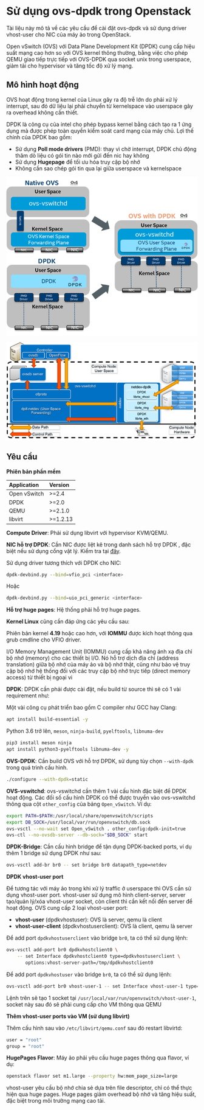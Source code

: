 # Sử dụng ovs-dpdk trong Openstack

Tài liệu này mô tả về các yêu cầu để cài đặt ovs-dpdk và sử dụng driver vhost-user cho NIC của máy ảo trong OpenStack.

Open vSwitch (OVS) với Data Plane Development Kit (DPDK) cung cấp hiệu suất mạng cao hơn so với OVS kernel thông thường, bằng việc cho phép QEMU giao tiếp trực tiếp với OVS-DPDK qua socket unix trong userspace, giảm tải cho hypervisor và tăng tốc độ xử lý mạng.

## Mô hình hoạt động

OVS hoạt động trong kernel của Linux gây ra độ trễ lớn do phải xử lý interrupt, sau đó dữ liệu lại phải chuyển từ kernelspace vào userspace gây ra overhead không cần thiết.

DPDK là công cụ của intel cho phép bypass kernel bằng cách tạo ra 1 ứng dụng mà được phép toàn quyền kiểm soát card mạng của máy chủ. Lợi thế chính của DPDK bao gồm:

- Sử dụng **Poll mode drivers** (PMD): thay vì chờ interrupt, DPDK chủ động thăm dò liệu có gói tin nào mới gửi đến nic hay không
- Sử dụng **Hugepage** để tối ưu hóa truy cập bộ nhớ
- Không cần sao chép gói tin qua lại giữa userspace và kernelspace

![](./images/OPS8_DPDK_1.png)

![](./images/OPS8_DPDK_2.png)

## Yêu cầu

**Phiên bản phần mềm**

|Application|Version|
|:-|:-|
|Open vSwitch|>=2.4|
|DPDK|>=2.0|
|QEMU|>=2.1.0|
|libvirt|>=1.2.13|

**Compute Driver**: Phải sử dụng libvirt với hypervisor KVM/QEMU.

**NIC hỗ trợ DPDK**: Cần NIC được liệt kê trong danh sách hỗ trợ DPDK , đặc biệt nếu sử dụng cổng vật lý. Kiểm tra tại [đây](https://core.dpdk.org/supported/nics/).

Sử dụng driver tương thích với DPDK cho NIC:

```sh
dpdk-devbind.py --bind=vfio_pci <interface>
```

Hoặc

```sh
dpdk-devbind.py --bind=uio_pci_generic <interface>
```

**Hỗ trợ huge pages**: Hệ thống phải hỗ trợ huge pages.

**Kernel Linux** cũng cần đáp ứng các yêu cầu sau:

Phiên bản kernel **4.19** hoặc cao hơn, với **IOMMU** được kích hoạt thông qua grub cmdline cho VFIO driver.

I/O Memory Management Unit (IOMMU) cung cấp khả năng ánh xạ địa chỉ bộ nhớ (memory) cho các thiết bị I/O. Nó hỗ trợ dịch địa chỉ (address translation) giữa bộ nhớ của máy ảo và bộ nhớ thật, cũng như bảo vệ truy cập bộ nhớ hệ thống đối với các truy cập bộ nhớ trực tiếp (direct memory access) từ thiết bị ngoại vi

**DPDK**: DPDK cần phải được cài đặt, nếu build từ source thì sẽ có 1 vài requirement như: 

Một vài công cụ phát triển bao gồm C compiler như GCC hay Clang:

```sh
apt install build-essential -y
```

Python 3.6 trở lên, ```meson```, ```ninja-build```, ```pyelftools```, ```libnuma-dev```

```sh
pip3 install meson ninja
apt install python3-pyelftools libnuma-dev -y
```

**OVS-DPDK**: Cần build OVS với hỗ trợ DPDK, sử dụng tùy chọn ```--with-dpdk``` trong quá trình cấu hình.

```sh
./configure --with-dpdk=static
```

**OVS-vswitchd**: ovs-vswitchd cần thêm 1 vài cấu hình đặc biệt để DPDK hoạt động. Các đối số cấu hình DPDK có thể được truyền vào ovs-vswitchd thông qua cột ```other_config``` của bảng ```Open_vSwitch```. Ví dụ:

```sh
export PATH=$PATH:/usr/local/share/openvswitch/scripts
export DB_SOCK=/usr/local/var/run/openvswitch/db.sock
ovs-vsctl --no-wait set Open_vSwitch . other_config:dpdk-init=true
ovs-ctl --no-ovsdb-server --db-sock="$DB_SOCK" start
```

**DPDK-Bridge**: Cần cấu hình bridge để tận dụng DPDK-backed ports, ví dụ thêm 1 bridge sử dụng DPDK như sau:

```sh
ovs-vsctl add-br br0 -- set bridge br0 datapath_type=netdev
```

**DPDK vhost-user port**

Để tương tác với máy ảo trong khi xử lý traffic ở userspace thì OVS cần sử dụng vhost-user port. vhost-user sử dụng mô hình client-server, server tạo/quản lý/xóa vhost-user socket, còn client thì cần kết nối đến server để hoạt động. OVS cung cấp 2 loại vhost-user port:

- **vhost-user** (dpdkvhostuser): OVS là server, qemu là client
- **vhost-user-client** (dpdkvhostuserclient): OVS là client, qemu là server

Để add port ```dpdkvhostuserclient``` vào bridge ```br0```, ta có thể sử dụng lệnh:

```sh
ovs-vsctl add-port br0 dpdkvhostclient0 \
    -- set Interface dpdkvhostclient0 type=dpdkvhostuserclient \
       options:vhost-server-path=/tmp/dpdkvhostclient0
```

Để add port ```dpdkvhostuser``` vào bridge ```br0```, ta có thể sử dụng lệnh:

```sh
ovs-vsctl add-port br0 vhost-user-1 -- set Interface vhost-user-1 type=dpdkvhostuser
```

Lệnh trên sẽ tạo 1 socket tại ```/usr/local/var/run/openvswitch/vhost-user-1```, socket này sau đó sẽ phải cung cấp cho VM thông qua QEMU

**Thêm vhost-user ports vào VM (sử dụng libvirt)**

Thêm cấu hình sau vào ```/etc/libvirt/qemu.conf``` sau đó restart libvirtd:

```sh
user = "root"
group = "root"
```

**HugePages Flavor**: Máy ảo phải yêu cầu huge pages thông qua flavor, ví dụ:

```sh
openstack flavor set m1.large --property hw:mem_page_size=large
```

vhost-user yêu cầu bộ nhớ chia sẻ dựa trên file descriptor, chỉ có thể thực hiện qua huge pages. Huge pages giảm overhead bộ nhớ và tăng hiệu suất, đặc biệt trong môi trường mạng cao tải.